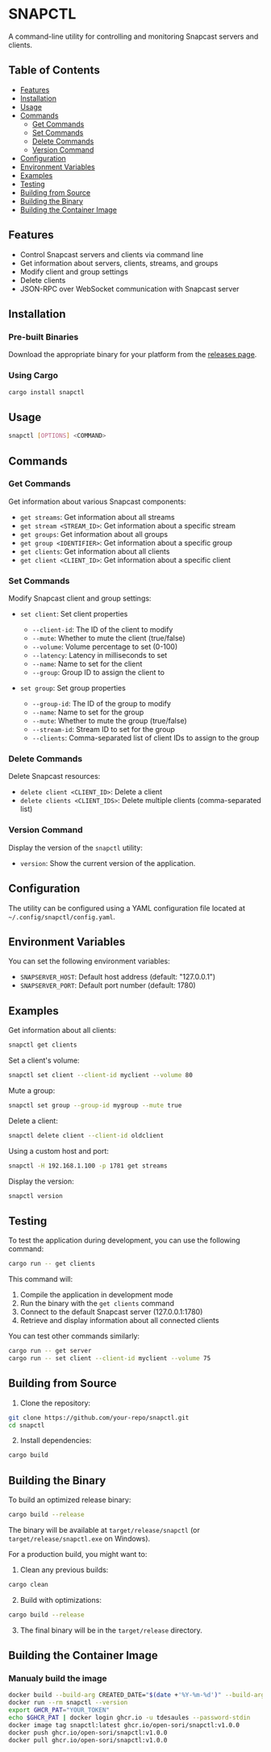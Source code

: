 # SNAPCTL

A command-line utility for controlling and monitoring Snapcast servers and clients.

## Table of Contents

- [Features](#features)
- [Installation](#installation)
- [Usage](#usage)
- [Commands](#commands)
  - [Get Commands](#get-commands)
  - [Set Commands](#set-commands)
  - [Delete Commands](#delete-commands)
  - [Version Command](#version-command)
- [Configuration](#configuration)
- [Environment Variables](#environment-variables)
- [Examples](#examples)
- [Testing](#testing)
- [Building from Source](#building-from-source)
- [Building the Binary](#building-the-binary)
- [Building the Container Image](#Building-the-container-image)

## Features

- Control Snapcast servers and clients via command line
- Get information about servers, clients, streams, and groups
- Modify client and group settings
- Delete clients
- JSON-RPC over WebSocket communication with Snapcast server

## Installation

### Pre-built Binaries

Download the appropriate binary for your platform from the [releases page](https://github.com/your-repo/releases).

### Using Cargo

```bash
cargo install snapctl
```

## Usage

```bash
snapctl [OPTIONS] <COMMAND>
```

## Commands

### Get Commands

Get information about various Snapcast components:

- `get streams`: Get information about all streams
- `get stream <STREAM_ID>`: Get information about a specific stream
- `get groups`: Get information about all groups
- `get group <IDENTIFIER>`: Get information about a specific group
- `get clients`: Get information about all clients
- `get client <CLIENT_ID>`: Get information about a specific client

### Set Commands

Modify Snapcast client and group settings:

- `set client`: Set client properties
  - `--client-id`: The ID of the client to modify
  - `--mute`: Whether to mute the client (true/false)
  - `--volume`: Volume percentage to set (0-100)
  - `--latency`: Latency in milliseconds to set
  - `--name`: Name to set for the client
  - `--group`: Group ID to assign the client to

- `set group`: Set group properties
  - `--group-id`: The ID of the group to modify
  - `--name`: Name to set for the group
  - `--mute`: Whether to mute the group (true/false)
  - `--stream-id`: Stream ID to set for the group
  - `--clients`: Comma-separated list of client IDs to assign to the group

### Delete Commands

Delete Snapcast resources:

- `delete client <CLIENT_ID>`: Delete a client
- `delete clients <CLIENT_IDS>`: Delete multiple clients (comma-separated list)

### Version Command

Display the version of the `snapctl` utility:

- `version`: Show the current version of the application.

## Configuration

The utility can be configured using a YAML configuration file located at `~/.config/snapctl/config.yaml`.

## Environment Variables

You can set the following environment variables:

- `SNAPSERVER_HOST`: Default host address (default: "127.0.0.1")
- `SNAPSERVER_PORT`: Default port number (default: 1780)

## Examples

Get information about all clients:

```bash
snapctl get clients
```

Set a client's volume:

```bash
snapctl set client --client-id myclient --volume 80
```

Mute a group:

```bash
snapctl set group --group-id mygroup --mute true
```

Delete a client:

```bash
snapctl delete client --client-id oldclient
```

Using a custom host and port:

```bash
snapctl -H 192.168.1.100 -p 1781 get streams
```

Display the version:

```bash
snapctl version
```

## Testing

To test the application during development, you can use the following command:

```bash
cargo run -- get clients
```

This command will:

1. Compile the application in development mode
2. Run the binary with the `get clients` command
3. Connect to the default Snapcast server (127.0.0.1:1780)
4. Retrieve and display information about all connected clients

You can test other commands similarly:

```bash
cargo run -- get server
cargo run -- set client --client-id myclient --volume 75
```

## Building from Source

1. Clone the repository:

```bash
git clone https://github.com/your-repo/snapctl.git
cd snapctl
```

2. Install dependencies:

```bash
cargo build
```

## Building the Binary

To build an optimized release binary:

```bash
cargo build --release
```

The binary will be available at `target/release/snapctl` (or `target/release/snapctl.exe` on Windows).

For a production build, you might want to:

1. Clean any previous builds:

```bash
cargo clean
```

2. Build with optimizations:

```bash
cargo build --release
```

3. The final binary will be in the `target/release` directory.

## Building the Container Image

### Manualy build the image

```bash
docker build --build-arg CREATED_DATE="$(date +'%Y-%m-%d')" --build-arg SNAPCTL_VERSION="v1.0.0" --build-arg TARGETARCH="arm64" -t snapctl .
docker run --rm snapctl --version
export GHCR_PAT="YOUR_TOKEN"
echo $GHCR_PAT | docker login ghcr.io -u tdesaules --password-stdin
docker image tag snapctl:latest ghcr.io/open-sori/snapctl:v1.0.0
docker push ghcr.io/open-sori/snapctl:v1.0.0
docker pull ghcr.io/open-sori/snapctl:v1.0.0
```

